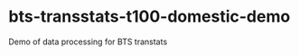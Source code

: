 bts-transstats-t100-domestic-demo
=================================

Demo of data processing for BTS transtats
